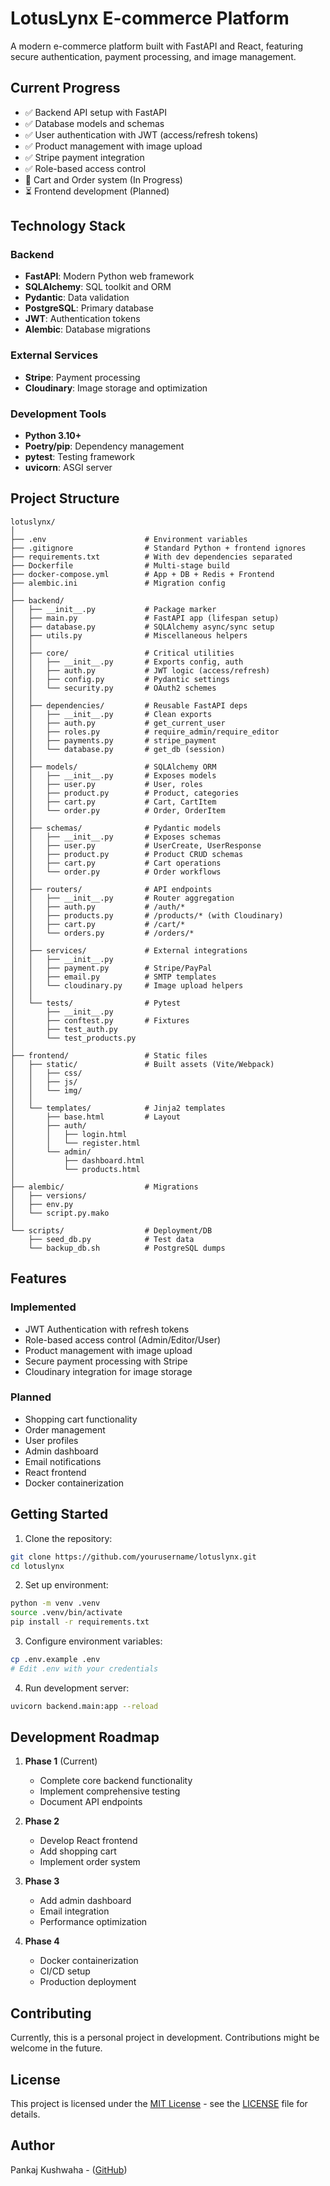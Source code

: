 # LotusLynx E-commerce Platform

A modern e-commerce platform built with FastAPI and React, featuring secure authentication, payment processing, and image management.

## Current Progress

- ✅ Backend API setup with FastAPI
- ✅ Database models and schemas
- ✅ User authentication with JWT (access/refresh tokens)
- ✅ Product management with image upload
- ✅ Stripe payment integration
- ✅ Role-based access control
- 🔄 Cart and Order system (In Progress)
- ⏳ Frontend development (Planned)

## Technology Stack

### Backend
- **FastAPI**: Modern Python web framework
- **SQLAlchemy**: SQL toolkit and ORM
- **Pydantic**: Data validation
- **PostgreSQL**: Primary database
- **JWT**: Authentication tokens
- **Alembic**: Database migrations

### External Services
- **Stripe**: Payment processing
- **Cloudinary**: Image storage and optimization

### Development Tools
- **Python 3.10+**
- **Poetry/pip**: Dependency management
- **pytest**: Testing framework
- **uvicorn**: ASGI server

## Project Structure

```
lotuslynx/
│
├── .env                      # Environment variables
├── .gitignore                # Standard Python + frontend ignores
├── requirements.txt          # With dev dependencies separated
├── Dockerfile                # Multi-stage build
├── docker-compose.yml        # App + DB + Redis + Frontend
├── alembic.ini               # Migration config
│
├── backend/
│   ├── __init__.py           # Package marker
│   ├── main.py               # FastAPI app (lifespan setup)
│   ├── database.py           # SQLAlchemy async/sync setup
│   ├── utils.py              # Miscellaneous helpers
│   │
│   ├── core/                 # Critical utilities
│   │   ├── __init__.py       # Exports config, auth
│   │   ├── auth.py           # JWT logic (access/refresh)
│   │   ├── config.py         # Pydantic settings
│   │   └── security.py       # OAuth2 schemes
│   │
│   ├── dependencies/         # Reusable FastAPI deps
│   │   ├── __init__.py       # Clean exports
│   │   ├── auth.py           # get_current_user
│   │   ├── roles.py          # require_admin/require_editor
│   │   ├── payments.py       # stripe_payment
│   │   └── database.py       # get_db (session)
│   │
│   ├── models/               # SQLAlchemy ORM
│   │   ├── __init__.py       # Exposes models
│   │   ├── user.py           # User, roles
│   │   ├── product.py        # Product, categories
│   │   ├── cart.py           # Cart, CartItem
│   │   └── order.py          # Order, OrderItem
│   │
│   ├── schemas/              # Pydantic models
│   │   ├── __init__.py       # Exposes schemas
│   │   ├── user.py           # UserCreate, UserResponse
│   │   ├── product.py        # Product CRUD schemas
│   │   ├── cart.py           # Cart operations
│   │   └── order.py          # Order workflows
│   │
│   ├── routers/              # API endpoints
│   │   ├── __init__.py       # Router aggregation
│   │   ├── auth.py           # /auth/*
│   │   ├── products.py       # /products/* (with Cloudinary)
│   │   ├── cart.py           # /cart/*
│   │   └── orders.py         # /orders/*
│   │
│   ├── services/             # External integrations
│   │   ├── __init__.py
│   │   ├── payment.py        # Stripe/PayPal
│   │   ├── email.py          # SMTP templates
│   │   └── cloudinary.py     # Image upload helpers
│   │
│   └── tests/                # Pytest
│       ├── __init__.py
│       ├── conftest.py       # Fixtures
│       ├── test_auth.py
│       └── test_products.py
│
├── frontend/                 # Static files
│   ├── static/               # Built assets (Vite/Webpack)
│   │   ├── css/
│   │   ├── js/
│   │   └── img/
│   │
│   └── templates/            # Jinja2 templates
│       ├── base.html         # Layout
│       ├── auth/
│       │   ├── login.html
│       │   └── register.html
│       └── admin/
│           ├── dashboard.html
│           └── products.html
│
├── alembic/                  # Migrations
│   ├── versions/
│   ├── env.py
│   └── script.py.mako
│
└── scripts/                  # Deployment/DB
    ├── seed_db.py            # Test data
    └── backup_db.sh          # PostgreSQL dumps
```

## Features

### Implemented
- JWT Authentication with refresh tokens
- Role-based access control (Admin/Editor/User)
- Product management with image upload
- Secure payment processing with Stripe
- Cloudinary integration for image storage

### Planned
- Shopping cart functionality
- Order management
- User profiles
- Admin dashboard
- Email notifications
- React frontend
- Docker containerization

## Getting Started

1. Clone the repository:
```bash
git clone https://github.com/yourusername/lotuslynx.git
cd lotuslynx
```

2. Set up environment:
```bash
python -m venv .venv
source .venv/bin/activate
pip install -r requirements.txt
```

3. Configure environment variables:
```bash
cp .env.example .env
# Edit .env with your credentials
```

4. Run development server:
```bash
uvicorn backend.main:app --reload
```

## Development Roadmap

1. **Phase 1** (Current)
   - Complete core backend functionality
   - Implement comprehensive testing
   - Document API endpoints

2. **Phase 2**
   - Develop React frontend
   - Add shopping cart
   - Implement order system

3. **Phase 3**
   - Add admin dashboard
   - Email integration
   - Performance optimization

4. **Phase 4**
   - Docker containerization
   - CI/CD setup
   - Production deployment

## Contributing

Currently, this is a personal project in development. Contributions might be welcome in the future.

## License

This project is licensed under the [MIT License](LICENSE) - see the [LICENSE](LICENSE) file for details.

## Author

Pankaj Kushwaha - ([GitHub](https://github.com/pankaj085 "My GitHub"))